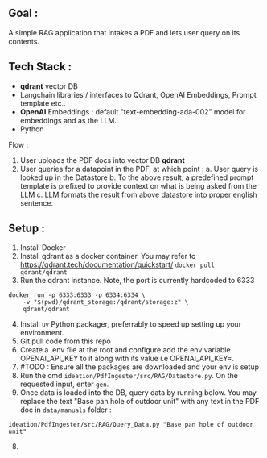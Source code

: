 ## Goal :
A simple RAG application that intakes a PDF and lets user query on its contents.

## Tech Stack :
- **qdrant** vector DB
- Langchain libraries / interfaces to Qdrant, OpenAI Embeddings, Prompt template etc..
- **OpenAI** Embeddings : default "text-embedding-ada-002" model for embeddings and  as the LLM.
- Python

Flow : 
1. User uploads the PDF docs into vector DB **qdrant**
2. User queries for a datapoint in the PDF, at which point :
    a. User query is looked up in the Datastore
    b. To the above result, a predefined prompt template is prefixed to provide context on what is being asked from the LLM
    c. LLM formats the result from above datastore into proper english sentence.


## Setup :
1. Install Docker
2. Install qdrant as a docker container. You may refer to https://qdrant.tech/documentation/quickstart/
`docker pull qdrant/qdrant`
3. Run the qdrant instance. Note, the port is currently hardcoded to 6333
```
docker run -p 6333:6333 -p 6334:6334 \
    -v "$(pwd)/qdrant_storage:/qdrant/storage:z" \
    qdrant/qdrant
```
4. Install `uv` Python packager, preferrably to speed up setting up your environment.
4. Git pull code from this repo
5. Create a .env file at the root and configure add the env variable OPENAI_API_KEY to it along with its value i.e OPENAI_API_KEY=<YOUR KEY>. 
6. #TODO : Ensure all the packages are downloaded and your env is setup
7. Run the cmd `ideation/PdfIngester/src/RAG/Datastore.py`. On the requested input, enter `gen`.
8. Once data is loaded into the DB, query data by running below. You may replace the text "Base pan hole of outdoor unit" with any text in the PDF doc in `data/manuals` folder :
```
ideation/PdfIngester/src/RAG/Query_Data.py "Base pan hole of outdoor unit"
```
8.
